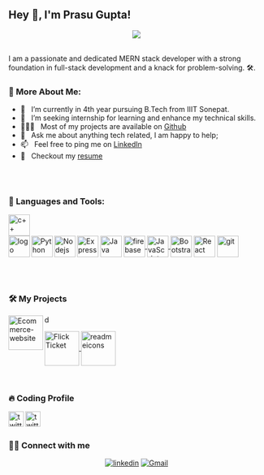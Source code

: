 ## Hey 👋, I'm Prasu Gupta!
<div align="center" >

  <img  src="https://media.giphy.com/media/qgQUggAC3Pfv687qPC/giphy.gif" />
</div>

<br/>


I am a passionate and dedicated MERN stack developer with a strong foundation in full-stack development and a knack for problem-solving. 🛠️. 

### 🧐 More About Me:

- 🔭 &nbsp; I’m currently in 4th year pursuing B.Tech from IIIT Sonepat.
- 🤝 &nbsp; I’m seeking internship for learning and enhance my technical skills.
- 👨🏻‍💻 &nbsp; Most of my projects are available on [Github](https://github.com/Prasugupta21?tab=repositories)
- 💬 &nbsp; Ask me about anything tech related, I am happy to help;
- 📫 &nbsp; Feel free to ping me on [LinkedIn](https://www.linkedin.com/in/prasu-gupta-9180bb226/)
- 📝 &nbsp; Checkout my [resume](https://drive.google.com/file/d/1Yu6Z_KWQktDMPY_XnGHnt1fxjdi_91Ln/view?usp=sharing)

  

<br/>


  



<br>

### 🔨 Languages and Tools:
<a href="https://cplusplus.com/" target="_blank">   <img align="left" src="https://github.com/Prasugupta21/Prasugupta21/assets/101421981/cecdeff1-a6fe-490c-8119-76f574caa461" height="42px" alt=" c++"  style='margin-right:1000px' /> </a> 
<a href="https://www.cprogramming.com/" target="_blank">   <img align="left"  src="https://github.com/Prasugupta21/Prasugupta21/assets/101421981/c6f153c6-8f2d-4ab9-910e-58af8092761c" height="42px" alt=" logo"  /></a> 
<a href="https://www.python.org" target="_blank"><img align="left" alt="Python" height ="42px" src="https://raw.githubusercontent.com/rahul-jha98/github_readme_icons/main/language_and_tools/square/python/python.svg"></a>
<a href="https://nodejs.org/en" target="_blank"> <img align="left" alt="Nodejs" height ="42px" src="https://github.com/Prasugupta21/Prasugupta21/assets/101421981/88b37b1b-981a-4793-ab8b-7870beb2d981"> </a>
<a href="https://expressjs.com/" target="_blank"><img align="center" alt="Express" height ="42px" src="https://github.com/Prasugupta21/Prasugupta21/assets/101421981/f997f8d6-ffda-4f08-8574-f7ca26c589eb"></a>
<a href="https://react.dev/" target="_blank"><img align="center" alt="Java" height ="42px" src="https://github.com/Prasugupta21/Prasugupta21/assets/101421981/301479ca-cf71-4501-b823-8d911367607b"></a>
<a href="https://www.mongodb.com/" target="_blank"> <img align="center" src="https://github.com/Prasugupta21/Prasugupta21/assets/101421981/ad7c9181-b49c-49ba-96d8-e45f617d2da6" alt="firebase" height ="42px"/> </a>
<a href="https://tailwindcss.com/docs/installation" target="_blank"> <img align="center" alt="JavaScript" height ="42px"  src="https://github.com/Prasugupta21/Prasugupta21/assets/101421981/54eaa19e-a40a-4c68-8157-0026c5d627af"> </a>
<a href="https://getbootstrap.com/" target="_blank"><img align="center" alt="Bootstrap" height ="42px" src="https://github.com/Prasugupta21/Prasugupta21/assets/101421981/d5664556-fb1b-406b-bc89-2b5313fb1f92"></a>
<a href="https://www.postman.com/" target="_blank"> <img align="center" alt="React" height ="42px" src="https://github.com/Prasugupta21/Prasugupta21/assets/101421981/f329c11c-abd6-4f7c-96bd-cf952998fcae"></a>
<a href="https://git-scm.com/" target="_blank"> <img src="https://raw.githubusercontent.com/rahul-jha98/github_readme_icons/main/language_and_tools/square/git-scm/git-scm.svg" align="center" alt="git" height='42px'/> </a>


<br/>
<br/>





### 🛠️ My Projects
d
<a href="https://ecommerce-website-iqbj.onrender.com/" target="_blank"> <img  alt="Ecommerce-website" src="https://github.com/Prasugupta21/Prasugupta21/assets/101421981/dedf07d4-7783-4d62-9959-55c8bd18dbc0" height="68" align="left"> </a>

<a href="https://flick-ticket.onrender.com/" target="_blank"> <img alt="Flick Ticket" src="https://github.com/Prasugupta21/Prasugupta21/assets/101421981/097309e1-8c52-419b-a9bb-0e442e89214f"  height="68" align="center"> </a>
<a href="https://blogger-unite.up.railway.app/" target="_blank"> <img alt="readmeicons" src="https://github.com/Prasugupta21/Prasugupta21/assets/101421981/c08f22c9-a665-4f65-be04-2f34ef84ac4c" height="68" align="center"> </a>

<br/>


### 🔥 Coding Profile

  <a href='https://leetcode.com/u/prasugupta09/'><img align='left' alt="twitter" src="https://github.com/Prasugupta21/Prasugupta21/assets/101421981/0e55c5dc-1160-4abf-892b-0c5762b7b1ab" height='30'/></a>
  <a href='https://www.codechef.com/users/prasugupta9'><img align='left' alt="twitter" src="https://github.com/Prasugupta21/Prasugupta21/assets/101421981/24a84593-24a4-42a0-a174-73138d9e1b39" height='30'/></a>

<br/>
<br/>

### 🙋‍♂️ Connect with me
<!-- Badges template - https://github.com/badges/shields -->
<p align="center">
<a href='https://www.linkedin.com/in/prasu-gupta-9180bb226/'><img  alt="linkedin" src="https://img.shields.io/badge/Linkedin-blue?style=for-the-badge&logo=linkedin&logoColor=white" /></a>

  <!--a href='https://leetcode.com/u/prasugupta09/'><img align='left' alt="twitter" src="https://img.shields.io/badge/linkdin-blue" height='18px'/></a> -->
  <a href="mailto:prasugupta06@gmail.com">
    <img alt="Gmail" src="https://img.shields.io/badge/Gmail-D14836?style=for-the-badge&logo=gmail&logoColor=white" />
  </a>
  </p>
  
<br/>
